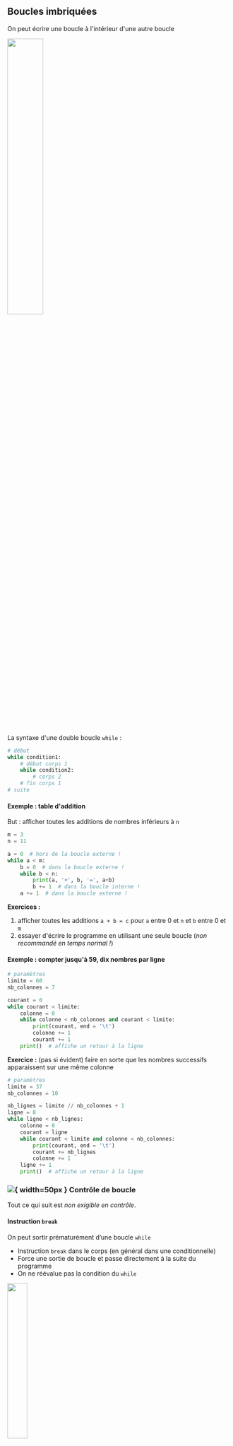 
## Boucles imbriquées 

On peut écrire une boucle à l'intérieur d'une autre boucle

<img src='img/while2.png' width='40%'>

La syntaxe d'une double boucle `while` :
```python
# début
while condition1:
    # début corps 1
    while condition2:
        # corps 2
    # fin corps 1
# suite
```

#### Exemple : table d'addition

But : afficher toutes les additions de nombres inférieurs à `n`


```python
m = 3
n = 11

a = 0  # hors de la boucle externe !
while a < m:
    b = 0  # dans la boucle externe !
    while b < n:
        print(a, '+', b, '=', a+b)
        b += 1  # dans la boucle interne !
    a += 1  # dans la boucle externe !
```

**Exercices :** 
1. afficher toutes les additions `a + b = c` pour `a` entre 0 et `n` et `b` entre 0 et `m`
2. essayer d'écrire le programme en utilisant une seule boucle (*non recommandé en temps normal !*)

#### Exemple : compter jusqu'à 59, dix nombres par ligne 


```python
# paramètres
limite = 60
nb_colonnes = 7

courant = 0
while courant < limite:
    colonne = 0
    while colonne < nb_colonnes and courant < limite:
        print(courant, end = '\t')
        colonne += 1
        courant += 1
    print()  # affiche un retour à la ligne
```

**Exercice :** (pas si évident) faire en sorte que les nombres successifs apparaissent sur une même colonne


```python
# paramètres
limite = 37
nb_colonnes = 10

nb_lignes = limite // nb_colonnes + 1
ligne = 0
while ligne < nb_lignes:
    colonne = 0
    courant = ligne
    while courant < limite and colonne < nb_colonnes:
        print(courant, end = '\t')
        courant += nb_lignes
        colonne += 1
    ligne += 1
    print()  # affiche un retour à la ligne
```



### ![](img/non-exigible.png){ width=50px } Contrôle de boucle 

Tout ce qui suit est *non exigible en contrôle*.

#### Instruction `break`

On peut sortir prématurément d’une boucle `while`
- Instruction `break` dans le corps (en général dans une conditionnelle)
- Force une sortie de boucle et passe directement à la suite du programme
- On ne réévalue pas la condition du `while`
  

<img src='img/while3.png' width='30%'>

**Exemple :** saisie contrôlée sans duplication de l'instruction `input` :


```python
while True:
    note_cc1 = float(input('Note du premier contrôle : '))
    if 0 <= note_cc1 <= 20:
        # saisie correcte, on termine la boucle
        break
    # saisie incorrecte, on recommence
    print('Erreur de saisie.')
```

#### Instruction `continue`

On peut passer prématurément à l’itération suivante
- Instruction `continue` dans le corps de la boucle
- On retourne directement à la condition, et on la réévalue


```python
while True:
    saisie = input("Dis-moi quelque chose : ")
    if saisie == "":
        print("Tu n'as rien dit !")
        continue
    if saisie == "je réfléchis":  # elif inutile ici !
        print("OK, j'attends...")
        continue
    if saisie == "stop":  # elif inutile ici !
        print("D'accord...")
        break
    if saisie == "arrête":  # elif inutile ici !
        print("C'est bon, j'ai compris !")
        break
    # else inutile ici !
    print("Ta phrase fait", len(saisie), "caractères.")
```

#### Remarques sur `break` et `continue`

- Ces deux instructions ne sont à utiliser que par des programmeurs confirmés
- Elles compliquent en général la compréhension et l'analyse du code
- On peut toujours s'en sortir sans (en utilisant des `if`), même si ça peut rendre le code moins "élégant"


```python
saisie = ""
while saisie != "stop" and saisie != "arrête":
    saisie = input("Dis-moi quelque chose : ")
    if saisie == "":
        print("Tu n'as rien dit !")
    elif saisie == "je réfléchis":
        print("OK, j'attends...")
    else:
        print("Ta phrase fait", len(saisie), "caractères.")
if saisie == "stop":
    print("D'accord...")
elif saisie == "arrête":
    print("C'est bon, j'ai compris !")
```


```python
a, b, c = ...

# Calcul et affichage du nombre de solutions
if a == b == c == 0:
    print("Une infinité de solutions réelles (et complexes)")
elif a == b == 0:  # A ce stade, si a = b = 0, c est différent de 0 !!!
    print("Aucune solution")
elif a == 0 :      # A ce stade, si a = 0, b est différent de 0 !!!
    print("Une solution réelle")
else:
    delta = b ** 2 - 4 * a * c
    if delta < 0:
        print("Pas de solution réelle")
    elif delta == 0:
        print("Une solution réelle")
    else:
        print("Deux solutions réelles")
```



# Introduction aux listes 

Il arrive souvent que l'on veuille faire référence à plusieurs données en même temps (parce qu'ils sont de même type, ou parce qu'elles se rapportent au même objet, par exemple). Par ailleurs, on ne sait pas toujours quelle quantité de données on va devoir retenir pour le bon déroulé de notre programme ou algorithme. 
Difficile dans ces cas de savoir le nombre exact de variables à déclarer et initialiser !
On a donc envie de pouvoir regrouper des données en les organisant en *collections ordonnées*, ayant en plus un caractère *dynamique* et *mutable* : on peut ajouter des éléments à notre collection à notre guise, en supprimer, en modifier...

En algorithmique, on parle souvent de *tableaux*, en Python, le type correspondant est **list**, et on parlera sans arrêt de *listes*.

Nous approfondirons tout cela dans la séquence de cours suivante (on verra en particulier en détail les notions de *mutabilité*, d'*itérabilité*, de boucle * for*), mais voici déjà quelques bases pour manipuler ces objets un peu spéciaux mais très utiles !
 
Pour résumer :

**Objectif :** désigner avec une seule variable une collection de valeurs

**Liste :** suite **indexée** (numérotée) d'objets quelconques (type `list` en python)

-   Élements "rangés" dans des "cases" numérotées de 0 à $n-1$

-   En mémoire : tableau à $n$ cases, chacune contenant une référence
    (*"flèche"*) vers un objet

-   Peut contenir des objets de plusieurs types différents

-   **Mutable** : peut être modifiée, agrandie, raccourcie...

<div style='float:left; margin-right:40pt; width:10cm'><img src='img/commode_liste.png'> *Une métaphore* </div>

<div style='float:left; margin-right:40pt; width:10cm'><img src='img/schema_list_py.png'> *Un peu plus proche de la réalité* </div>

## Création et affichage

**Création :** suite entre `[` et `]` d'expressions séparées par `,`


```python
lst = [3, 'toto', 4.5, False, None]
print(lst)
```

Liste vide `[]` : liste ne contenant aucun objet


```python
lst = []
print(lst)
```

Une liste peut contenir d'autres listes !


```python
lst = ['test', [1, [2], 3]]
print(lst)
```

[Exemple (Python tutor)](http://pythontutor.com/visualize.html#code=%23Cr%C3%A9ation%20et%20affichage%0A%0Alst_ex1%20%3D%20%5B1,%204.5,%20'toto',%20False%5D%0A%0Alst_vide%20%3D%20%5B%5D%0A%0Alst_ex2%20%3D%20%5B1,%202,%20%5B3,'haha'%5D,%20'hoho'%5D%0A%0Aprint%28%22Le%20premier%20exemple%20%3A%20%22,lst_ex1%29%0Aprint%28%22La%20liste%20vide%20%3A%20%22,%20lst_vide%29%0Aprint%28%22Le%20deuxi%C3%A8me%20exemple%20%3A%20%22,%20lst_ex2%29%0A%0A%23Acc%C3%A8s%20%C3%A0%20un%20%C3%A9l%C3%A9ment%0Ai%20%3D%202%0Aval_ex1%20%3D%20lst_ex1%5Bi%5D%0Aval_ex2%20%3D%20lst_ex2%5Bi%5D%0Aprint%28%22Les%20%C3%A9l%C3%A9ments%20d'indice%22,%20i,%20%22sont%22,%20val_ex1,%20%22et%22,%20val_ex2%29%0A%0A%23Longueur%0Ataille_ex1%20%3D%20len%28lst_ex1%29%0Ataille_vide%20%3D%20len%28lst_vide%29%0A%0Aprint%28%22La%20longueur%20de%20lst_ex2%20est%22,%20len%28lst_ex2%29%29%0A%0A%23Modification%20d'un%20%C3%A9l%C3%A9ment%0Alst_ex1%5B0%5D%20%3D%20%22allo%3F%3F%22%0Aval_ex2%5B1%5D%20%3D%20%22blop%22%0A%0Aprint%28%22Est-ce%20que%20lst_ex2%20est%20modifi%C3%A9e%3F%5Cn%22,%20lst_ex2%29%0A%0Alst_ex2%5B2%5D%20%3D%2042%0A%0Aprint%28%22Est-ce%20que%20val_ex2%20est%20modifi%C3%A9e%3F%5Cn%22,%20val_ex2%29%0A%0A%23ajout%20d'un%20%C3%A9l%C3%A9ment%0Alst_ex1.append%28%22et%20hop%22%29%0A%23retirer%20un%20%C3%A9l%C3%A9ment%20%28case%20d'indice%202%29%0Alst_ex1.pop%282%29%0A%23%20retirer%20le%20dernier%20%C3%A9l%C3%A9ment%0Alst_ex1.pop%28%29%0A%23%20encore%20une%20fois%20sans%20perdre%20la%20valeur%20en%20route%0Ares%20%3D%20lst_ex1.pop%28%29&cumulative=false&heapPrimitives=false&mode=edit&origin=opt-frontend.js&py=3&rawInputLstJSON=%5B%5D&textReferences=false)  
(exemple filé à exploiter tout au long du cours)

## Opérations et fonctions de base

### Longueur d'une liste

La longueur d'une liste (le nombre d'éléments qu'elle contient) s'obtient par la fonction `len`.


```python
lst = [3, 'toto', 4.5, False, None]
print(len(lst))
```


```python
print(len([]))
```

### Accès aux éléments

Les éléments d'une liste à $n$ éléments sont numérotés de 0 à $n-1$.  
Le numéro d'un élément est appelé son *indice*.  
L'accès à un élément donné s'appelle l'**indexation**.


```python
lst = [3, 'toto', 4.5]
print(lst[1])
```

![](img/warning.png){ width=50px } **Attention !** 

- Le premier élément d'une liste est l'élément d'indice `0` !
- Si la liste a `n` éléments, il n'existe pas d'élément d'indice `n` !
- L'accès à un indice supérieur ou égal à la taille de la liste provoque une erreur !


```python
lst = [3, 'toto', 4.5]
print(lst[3])
```

**Exercice :** Écrire une fonction qui affiche tous les éléments d'une liste (un par ligne)


```python
def affiche_elements(lst):
    ...

lst = [3, 'toto', 4.5]
affiche_elements(lst)
```


```python
def affiche_elements(lst):
    i = 0
    while i < len(lst):
        print(lst[i])
        i = i + 1


lst = [3, 'toto', 4.5]
affiche_elements(lst)
```

### Modification d'un élément

On peut modifier le $i$-ème élément de `lst` à l'aide d'une affectation :


```python
lst = [3, 'toto', 4.5, False, None]
print(lst[2])
lst[2] = 'titi'
print(lst)
```

**Attention**, ceci ne crée pas une nouvelle liste mais modifie la
liste sur place !


```python
lst = [3, 'toto', 4.5, False, None]
lst_bis = lst
lst[2] = 'titi'
lst_bis
```

### Concaténation et répétition

Comme pour les chaînes de caractères (`str`) on peut utiliser les opérateurs `+` pour fabriquer la concaténation de deux listes et `*` pour répéter une liste.


```python
[3, 'toto', 4.5] + [False, None]
```


```python
[] + [3, 'toto', 4.5] + []
```


```python
3 * ['a', 'b']
```


```python
[0] * 13
```

On peut utiliser ces opérateurs pour recopier une liste. Comparer :


```python
lst = [3, 'toto', 4.5]
lst2 = lst
lst3 = lst + []
lst4 = lst * 1
```

### Test d'appartenance

**Exercice :** Écrire une fonction recevant une liste et une valeur, et
renvoyant `True` si la valeur apparaît dans la liste (`False` sinon)


```python
def appartient(lst, val):
    ...
```


```python
def appartient(lst, val):
    i = 0
    while i < len(lst):
        if lst[i] == val:
            return True
        i += 1
    return False

lst = ['Hildegarde', 'Cunégonde', 'Médor']

print(appartient(lst, 'Cunégonde'))

if appartient(lst, 'Médor'):
    print('Bon chien !')
```











**Remarque :** Cette fonctionnalité existe déjà en Python :

-   `val in lst` vaut `True` si `val` apparaît dans `lst`, `False` sinon
-   Réciproquement, on peut écrire `val not in lst`


```python
lst = ['Hildegarde', 'Cunégonde', 'Médor']
'Cunégonde' in lst
```


```python
lst = ['Hildegarde', 'Cunégonde', 'Médor']
'Rex' not in lst
```


```python
lst = ['Hildegarde', 'Cunégonde', 'Médor']
if 'Médor' in lst:
    print('Bon chien !')
```

## Manipulations par méthodes

On va maintenant énumérer un certain nombre de méthodes prédéfinies sur les listes, permettant des modifications plus complexes. Pour plus de détails, on pourra consulter la [documentation en ligne](https://docs.python.org/3/).

### Agrandir ou rétrécir une liste

Plusieurs instructions ont un effet sur la taille de la liste :

-   L'instruction `lst.append(elem)` ajoute l'élément `elem` à la fin de
    la liste `lst`

-   L'instruction `lst.pop()` supprime le dernier élément de `lst` et
    renvoie sa valeur

-   L'instruction `lst.pop(i)` supprime l'élément d'indice `i` de `lst` et
    renvoie sa valeur

*Les fonctions `append` et `pop` sont appelées **méthodes**, ou fonctions
s'appliquant à un objet (nous en verrons d'autres dans les cours
suivants)*

**Attention**, ces instructions ne créent pas une nouvelle liste mais
modifient la liste sur place !

**Attention**, ne pas confondre `x = lst[2]` et `x = lst.pop(2)` !


```python
lst = [3, 'toto', 4.5, False, None]
lst_bis = lst

lst.append(1)
print(lst_bis)

elem = lst_bis.pop(2)
print(elem)

print(lst)
```



# Introduction aux fonctions 



En programmation, une fonction est :
- un morceau de programme
- portant en général un **nom**
- acceptant zéro, un ou plusieurs **paramètres**
- produisant le plus souvent un **résultat**. 

Des exceptions existent, mais la forme la plus courante d'une fonction est donc proche de celle d'une fonction mathématique.

L'utilisation de fonctions améliore les aspects suivants du code :

-  **Lisibilité :** 
    - isoler une partie du programme (par exemple un gros calcul compliqué)
    - éviter une trop grande imbrication des `if`, des `while`
-  **Modularité et robustesse:** 
    - réutiliser le même code plusieurs fois (évite de recopier le code)
    - faciliter la correction des bugs, l'évolution et la maintenance
-  **Généricité :**
    - changer la valeur des paramètres (même calcul mais avec différentes valeurs de départ)

## Fonctions prédéfinies et bibliothèque standard

En Python, il existe un grand nombre de fonctions prédéfinies, que nous avons déjà utilisées, par exemple :

* `int(obj)` : 1 paramètre, 1 résultat. Reçoit en paramètre un objet (par exemple `str` ou `float`), essaie de le transformer en entier et renvoie l'entier obtenu.


```python
int("34")
```

* `len(obj)` : 1 paramètre, 1 résultat. Reçoit un objet (par exemple `str`) et renvoie sa longueur.


```python
len("bonjour")
```

* `randint(mini, maxi)` : 2 paramètres, 1 résultat. Reçoit deux nombres, et renvoie un entier aléatoire compris entre ces deux nombres (inclus).


```python
from random import randint
randint(1, 34)
```

Il y en a beaucoup d'autres, comme `print, input, float, str...`.

Ces fonctions sont appelées _prédéfinies_ (ou _built-in_)
- il est inutile de les connaître toutes par cœur
- liste des fonctions prédéfinies sur [cette page](https://docs.python.org/3/library/functions.html)

Il existe également de nombreux _modules_ officiels (par exemple le module `random`)
- bibliothèques de fonctions, de types et d'objets
- liste des modules prédéfinis documentée [ici](https://docs.python.org/3/library).

## Définition de fonction

Pour définir une nouvelle fonction on utilise la syntaxe suivante :

```python
# ligne suivante : en-tête de fonction
def nom_fonction(param_1, ..., param_n):  
    # corps de la fonction
    # utilisant param_1 à param_n
    ...
    # peut renvoyer un résultat :
    return resultat
```

Une fonction peut :

* prendre un certain nombre de paramètres (ici, $n$, qui s'appellent `param_1` à `param_n`)
* renvoyer une valeur (via l’instruction `return`)

## Appel de fonction

Une fois définie, `nom_fonction` peut être utilisée dans le code (on parle d'un **appel**) en indiquant entre parenthèses ses paramètres séparés par des virgules :

```python
# définition de fonction
def nom_fonction(param_1, ..., param_n): 
    ...

# reste du programme 
...
# appel de la fonction :
une_var = nom_fonction(expr_1, ..., expr_n)
```

### Exemples

#### Fonction à paramètres et résultat


```python
# fonction à deux paramètres produisant un résultat
def maximum(a, b):
    if a >= b:
        return a
    else:
        return b
```


```python
nb1 = 14
nb2 = 31

maximum(nb1, nb2)  # ne sert à rien !!

# On appelle la fonction et on garde le résultat dans c :
c = maximum(nb1, nb2)
print("le max de", nb1, "et", nb2, "est", c)

# On peut aussi utiliser directement le résultat :
print("le max de", nb1, "et", nb2, "est", maximum(nb1, nb2))
```

**Entraînement :** 

- Décrire l'exécution pas à pas du programme (avec état de la mémoire). On peut aussi essayer avec [Python Tutor](http://www.pythontutor.com/visualize.html#code=%23%20fonction%20%C3%A0%20deux%20param%C3%A8tres,%20sans%20effet%20de%20bord%0Adef%20maximum%28a,%20b%29%3A%0A%20%20%20%20if%20a%20%3E%20b%3A%0A%20%20%20%20%20%20%20%20return%20a%0A%20%20%20%20else%3A%0A%20%20%20%20%20%20%20%20return%20b%0A%20%20%20%20%0Anb1%20%3D%20int%28input%28%29%29%0Anb2%20%3D%20int%28input%28%29%29%0A%0A%23%20On%20appelle%20la%20fonction%20et%20on%20garde%20le%20r%C3%A9sultat%20dans%20c%20%3A%0Ac%20%3D%20maximum%28nb1,%20nb2%29%0Aprint%28%22le%20max%20de%22,%20nb1,%20%22et%22,%20nb2,%20%22est%22,%20c%29%0A%0A%23%20On%20peut%20aussi%20utiliser%20directement%20le%20r%C3%A9sultat%20%3A%0Aprint%28%22le%20max%20de%22,%20nb1,%20%22et%22,%20nb2,%20%22est%22,%20maximum%28nb1,%20nb2%29%29&cumulative=false&curInstr=0&heapPrimitives=true&mode=display&origin=opt-frontend.js&py=3&rawInputLstJSON=%5B%5D&textReferences=false).
- Dresser un tableau de valeurs de l'exécution du programme

### Fonction sans paramètre

- En principe, une fonction sans paramètre devrait avoir toujours le même comportement
- Dans l'exemple suivant, on utilise un générateur pseudo-aléatoire, ce qui explique que la fonction ne renvoie pas toujours le même résultat
- Une fonction pourrait aussi recevoir des données depuis l'extérieur (utilisateur, requête réseau...).

Dans ces cas, on parle de **causes secondaires**


```python
from random import randint

def lance_de() :
    return randint(1,6)

compteur = 1
while lance_de() != 6: 
    compteur = compteur + 1
print('Obtenu un 6 en', compteur, 'jets de dé.')
```

### Fonction sans valeur de retour

- Si l'exécution arrive à la dernière instruction du corps de la fonction sans rencontrer d'instruction `return expr`, alors la valeur de retour par défaut est `None` (même comportement si `return` seul)
- En général une telle fonction a quand même un effet sur l'environnement (affichages, dessin, écriture dans un fichier, envoi d'informations sur le réseau...)

Pour tous les effets autres que le renvoi d'un résultat, on parle d'**effets secondaires**


```python
from turtle import *

def trace_polygone(nb_cotes, taille_cote):
    down()
    i = 0
    while i < nb_cotes:
        forward(taille_cote)
        left(360 / nb_cotes)
        i = i + 1

# faire une affectation ici ne servirait à rien (essayer !)
trace_polygone(5, 100)
exitonclick()
```

### Erreur fréquente : confusion (paramètre / saisie) et (retour / affichage)

Les programmeurs débutants confondent très souvent la notion de paramètre et celle de saisie (au clavier par exemple) et la notion de valeur de retour avec celle de valeur affichée. 


```python
# ATTENTION CECI EST INCORRECT, A NE PAS REPRODUIRE !!!
def pgcd(a, b):
    a = int(input())  # NON !
    b = int(input())  # NON !
    while a % b != 0:
        r = a % b
        a = b
        b = r
    print("le pgcd est", b)  # NON !
```

<div style='color:red'>NE SURTOUT PAS PROGRAMMER COMME ÇA !</div>

- Comment écrire un programme vérifiant si trois entiers sont
  premiers entre eux à l'aide de cette fonction ?
- Combien ce programme ferait-il de saisies ?
- Qu'afficherait ce programme ?



